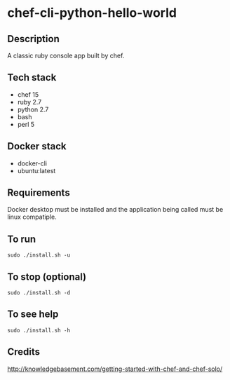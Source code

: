 # chef-cli-python-hello-world

## Description
A classic ruby console app built by chef.

## Tech stack
- chef 15
- ruby 2.7
- python 2.7
- bash
- perl 5

## Docker stack
- docker-cli
- ubuntu:latest

## Requirements
Docker desktop must be installed and the application
being called must be linux compatiple.

## To run
`sudo ./install.sh -u`

## To stop (optional)
`sudo ./install.sh -d`

## To see help
`sudo ./install.sh -h`

## Credits
http://knowledgebasement.com/getting-started-with-chef-and-chef-solo/
